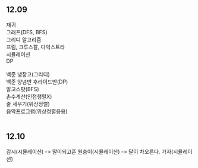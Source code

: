## 12.09
재귀<br>
그래프(DFS, BFS)<br>
그리디 알고리즘<br>
프림, 크루스칼, 다익스트라<br>
시뮬레이션<br>
DP<br><br>
백준 냉장고(그리디)<br>
백준 양념반 후라이드반(DP)<br>
알고스팟(BFS)<br>
촌수계산(인접행렬X)<br>
줄 세우기(위상정렬)<br>
음악프로그램(위상정렬응용)<br><br>

## 12.10
감시(시뮬레이션) -> 말이되고픈 원숭이(시뮬레이션) -> 달이 차오른다. 가자(시뮬레이션)<br>
